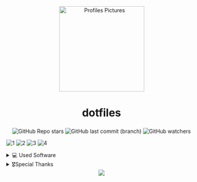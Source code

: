 <div align="center">
<img alt="Profiles Pictures" src="https://github.com/alberteex/dots/blob/1881ef387c1916481e6c9c3ccb53709c70ce075a/assets/pfp_rounded.png" width="225" height="225"/>
</div>


<div align="center">
    <h1>dotfiles</h1>
    <h3></h3>
</div>

<div align=center>

![GitHub Repo stars](https://img.shields.io/github/stars/alberteex/dots?style=for-the-badge&labelColor=313244&color=f2cdcd&link=https%3A%2F%2Fgithub.com%2Falberteex%2Fdots%2Fstargazers)
![GitHub last commit (branch)](https://img.shields.io/github/last-commit/alberteex/dots/main?style=for-the-badge&labelColor=313244&color=eba0ac&link=https%3A%2F%2Fgithub.com%2Falberteex%2Fdots%2Fcommits%2Fmain)
![GitHub watchers](https://img.shields.io/github/watchers/alberteex/dots?style=for-the-badge&labelColor=313244&color=89dceb&link=https%3A%2F%2Fgithub.com%2Falberteex%2Fdots%2Fwatchers)
</a>

</div>

![1](https://github.com/alberteex/dots/blob/main/assets/screenshots/2.png)
![2](https://github.com/alberteex/dots/blob/main/assets/screenshots/3.png)
![3](https://github.com/alberteex/dots/blob/main/assets/screenshots/4.png)
![4](https://github.com/alberteex/dots/blob/main/assets/screenshots/5.png)

<details>
<summary> 💻 Used Software</summary>

* **🐧 Distro** - [archlinux](https://archlinux.org/)
* **🫐 WM** - [Hyprland](https://hyprland.org/)
* **💾 File Manager** - [nautilus](https://apps.gnome.org/Nautilus/)
* **📏 Bar** - [waybar](https://github.com/Alexays/Waybar)
* **🍃 Launcher** - [rofi](https://github.com/lbonn/rofi)
* **🚥 Wallpaper Software** - [swaybg](https://github.com/swaywm/swaybg)
* **🌆 Wallpaper** - [link](https://github.com/alberteex/dots/blob/main/assets/wallpapers/evening-sky.png)
* **🐢 Spicetify theme** - [catppuccin-mocha](https://github.com/catppuccin/spicetify)
* **🗿 GTK theme** - [catppuccin-mocha](https://github.com/catppuccin/gtk/)
* **💸 Terminal** - [alacritty](https://github.com/alacritty/alacritty)
* **🌿 Shell** - [zsh](https://www.zsh.org/)
* **🌶️ Font** - [JetBrainsMono Nerd Font](https://www.jetbrains.com/lp/mono/)
* **➡️  Prompt** - [starship](https://starship.rs/)
</details>

<details>
<summary>🎖️Special Thanks</summary> 
 
* **[📢 waybar inspiration](https://github.com/7KIR7/dots)**
* **[🛹 hyprland config inspiration](https://github.com/linuxmobile/hyprland-dots)**
* **[💰 based on catppuccin-mocha](https://github.com/catppuccin/catppuccin)**
* **[🔋 r/unixcorn](https://www.reddit.com/r/unixporn/)**
</details>
 
<div align="center"><img src="https://raw.githubusercontent.com/catppuccin/catppuccin/main/assets/footers/gray0_ctp_on_line.png"></div>
